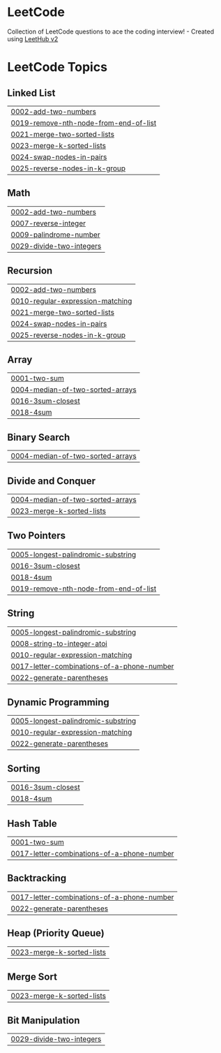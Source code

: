 # LeetCode
Collection of LeetCode questions to ace the coding interview! - Created using [LeetHub v2](https://github.com/arunbhardwaj/LeetHub-2.0)

<!---LeetCode Topics Start-->
# LeetCode Topics
## Linked List
|  |
| ------- |
| [0002-add-two-numbers](https://github.com/rhamstengel/LeetCode/tree/master/0002-add-two-numbers) |
| [0019-remove-nth-node-from-end-of-list](https://github.com/rhamstengel/LeetCode/tree/master/0019-remove-nth-node-from-end-of-list) |
| [0021-merge-two-sorted-lists](https://github.com/rhamstengel/LeetCode/tree/master/0021-merge-two-sorted-lists) |
| [0023-merge-k-sorted-lists](https://github.com/rhamstengel/LeetCode/tree/master/0023-merge-k-sorted-lists) |
| [0024-swap-nodes-in-pairs](https://github.com/rhamstengel/LeetCode/tree/master/0024-swap-nodes-in-pairs) |
| [0025-reverse-nodes-in-k-group](https://github.com/rhamstengel/LeetCode/tree/master/0025-reverse-nodes-in-k-group) |
## Math
|  |
| ------- |
| [0002-add-two-numbers](https://github.com/rhamstengel/LeetCode/tree/master/0002-add-two-numbers) |
| [0007-reverse-integer](https://github.com/rhamstengel/LeetCode/tree/master/0007-reverse-integer) |
| [0009-palindrome-number](https://github.com/rhamstengel/LeetCode/tree/master/0009-palindrome-number) |
| [0029-divide-two-integers](https://github.com/rhamstengel/LeetCode/tree/master/0029-divide-two-integers) |
## Recursion
|  |
| ------- |
| [0002-add-two-numbers](https://github.com/rhamstengel/LeetCode/tree/master/0002-add-two-numbers) |
| [0010-regular-expression-matching](https://github.com/rhamstengel/LeetCode/tree/master/0010-regular-expression-matching) |
| [0021-merge-two-sorted-lists](https://github.com/rhamstengel/LeetCode/tree/master/0021-merge-two-sorted-lists) |
| [0024-swap-nodes-in-pairs](https://github.com/rhamstengel/LeetCode/tree/master/0024-swap-nodes-in-pairs) |
| [0025-reverse-nodes-in-k-group](https://github.com/rhamstengel/LeetCode/tree/master/0025-reverse-nodes-in-k-group) |
## Array
|  |
| ------- |
| [0001-two-sum](https://github.com/rhamstengel/LeetCode/tree/master/0001-two-sum) |
| [0004-median-of-two-sorted-arrays](https://github.com/rhamstengel/LeetCode/tree/master/0004-median-of-two-sorted-arrays) |
| [0016-3sum-closest](https://github.com/rhamstengel/LeetCode/tree/master/0016-3sum-closest) |
| [0018-4sum](https://github.com/rhamstengel/LeetCode/tree/master/0018-4sum) |
## Binary Search
|  |
| ------- |
| [0004-median-of-two-sorted-arrays](https://github.com/rhamstengel/LeetCode/tree/master/0004-median-of-two-sorted-arrays) |
## Divide and Conquer
|  |
| ------- |
| [0004-median-of-two-sorted-arrays](https://github.com/rhamstengel/LeetCode/tree/master/0004-median-of-two-sorted-arrays) |
| [0023-merge-k-sorted-lists](https://github.com/rhamstengel/LeetCode/tree/master/0023-merge-k-sorted-lists) |
## Two Pointers
|  |
| ------- |
| [0005-longest-palindromic-substring](https://github.com/rhamstengel/LeetCode/tree/master/0005-longest-palindromic-substring) |
| [0016-3sum-closest](https://github.com/rhamstengel/LeetCode/tree/master/0016-3sum-closest) |
| [0018-4sum](https://github.com/rhamstengel/LeetCode/tree/master/0018-4sum) |
| [0019-remove-nth-node-from-end-of-list](https://github.com/rhamstengel/LeetCode/tree/master/0019-remove-nth-node-from-end-of-list) |
## String
|  |
| ------- |
| [0005-longest-palindromic-substring](https://github.com/rhamstengel/LeetCode/tree/master/0005-longest-palindromic-substring) |
| [0008-string-to-integer-atoi](https://github.com/rhamstengel/LeetCode/tree/master/0008-string-to-integer-atoi) |
| [0010-regular-expression-matching](https://github.com/rhamstengel/LeetCode/tree/master/0010-regular-expression-matching) |
| [0017-letter-combinations-of-a-phone-number](https://github.com/rhamstengel/LeetCode/tree/master/0017-letter-combinations-of-a-phone-number) |
| [0022-generate-parentheses](https://github.com/rhamstengel/LeetCode/tree/master/0022-generate-parentheses) |
## Dynamic Programming
|  |
| ------- |
| [0005-longest-palindromic-substring](https://github.com/rhamstengel/LeetCode/tree/master/0005-longest-palindromic-substring) |
| [0010-regular-expression-matching](https://github.com/rhamstengel/LeetCode/tree/master/0010-regular-expression-matching) |
| [0022-generate-parentheses](https://github.com/rhamstengel/LeetCode/tree/master/0022-generate-parentheses) |
## Sorting
|  |
| ------- |
| [0016-3sum-closest](https://github.com/rhamstengel/LeetCode/tree/master/0016-3sum-closest) |
| [0018-4sum](https://github.com/rhamstengel/LeetCode/tree/master/0018-4sum) |
## Hash Table
|  |
| ------- |
| [0001-two-sum](https://github.com/rhamstengel/LeetCode/tree/master/0001-two-sum) |
| [0017-letter-combinations-of-a-phone-number](https://github.com/rhamstengel/LeetCode/tree/master/0017-letter-combinations-of-a-phone-number) |
## Backtracking
|  |
| ------- |
| [0017-letter-combinations-of-a-phone-number](https://github.com/rhamstengel/LeetCode/tree/master/0017-letter-combinations-of-a-phone-number) |
| [0022-generate-parentheses](https://github.com/rhamstengel/LeetCode/tree/master/0022-generate-parentheses) |
## Heap (Priority Queue)
|  |
| ------- |
| [0023-merge-k-sorted-lists](https://github.com/rhamstengel/LeetCode/tree/master/0023-merge-k-sorted-lists) |
## Merge Sort
|  |
| ------- |
| [0023-merge-k-sorted-lists](https://github.com/rhamstengel/LeetCode/tree/master/0023-merge-k-sorted-lists) |
## Bit Manipulation
|  |
| ------- |
| [0029-divide-two-integers](https://github.com/rhamstengel/LeetCode/tree/master/0029-divide-two-integers) |
<!---LeetCode Topics End-->